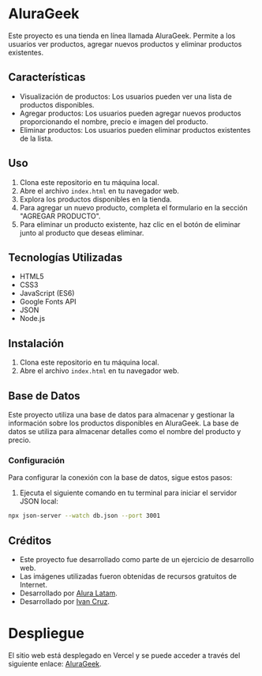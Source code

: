 # AluraGeek

Este proyecto es una tienda en línea llamada AluraGeek. Permite a los usuarios ver productos, agregar nuevos productos y eliminar productos existentes.

## Características

- Visualización de productos: Los usuarios pueden ver una lista de productos disponibles.
- Agregar productos: Los usuarios pueden agregar nuevos productos proporcionando el nombre, precio e imagen del producto.
- Eliminar productos: Los usuarios pueden eliminar productos existentes de la lista.

## Uso

1. Clona este repositorio en tu máquina local.
2. Abre el archivo `index.html` en tu navegador web.
3. Explora los productos disponibles en la tienda.
4. Para agregar un nuevo producto, completa el formulario en la sección "AGREGAR PRODUCTO".
5. Para eliminar un producto existente, haz clic en el botón de eliminar junto al producto que deseas eliminar.

## Tecnologías Utilizadas

- HTML5
- CSS3
- JavaScript (ES6)
- Google Fonts API
- JSON
- Node.js

## Instalación

1. Clona este repositorio en tu máquina local.
2. Abre el archivo `index.html` en tu navegador web.

## Base de Datos

Este proyecto utiliza una base de datos para almacenar y gestionar la información sobre los productos disponibles en AluraGeek. La base de datos se utiliza para almacenar detalles como el nombre del producto y precio.

### Configuración

Para configurar la conexión con la base de datos, sigue estos pasos:

1. Ejecuta el siguiente comando en tu terminal para iniciar el servidor JSON local:

```bash
npx json-server --watch db.json --port 3001
```
## Créditos

- Este proyecto fue desarrollado como parte de un ejercicio de desarrollo web.
- Las imágenes utilizadas fueron obtenidas de recursos gratuitos de Internet.
- Desarrollado por [Alura Latam](https://www.linkedin.com/company/alura-latam/).
- Desarrollado por [Ivan Cruz](https://www.linkedin.com/in/ivan-cruz-1906mx/).


# Despliegue

El sitio web está desplegado en Vercel y se puede acceder a través del siguiente enlace: [AluraGeek](https://alura-geek-lake.vercel.app/).
